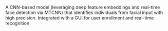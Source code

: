 A CNN-based model (leveraging deep feature embeddings and real-time face detection via MTCNN) that identifies individuals from facial input with high precision. Integrated with a GUI for user enrollment and real-time recognition